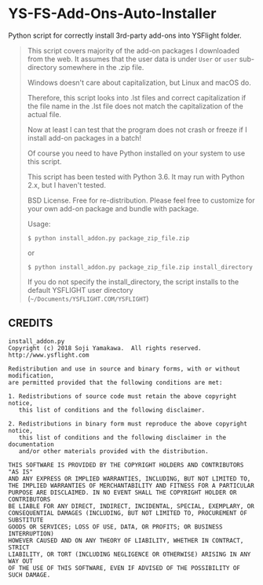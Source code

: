 # YS-FS-Add-Ons-Auto-Installer

Python script for correctly install 3rd-party add-ons into YSFlight folder.

> This script covers majority of the add-on packages I downloaded from the web. It assumes that the user data is under `User` or `user` sub-directory somewhere in the .zip file.
> 
> Windows doesn't care about capitalization, but Linux and macOS do.
> 
> Therefore, this script looks into .lst files and correct capitalization if the file name in the .lst file does not match the capitalization of the actual file.
> 
> Now at least I can test that the program does not crash or freeze if I install add-on packages in a batch!
> 
> Of course you need to have Python installed on your system to use this script.
> 
> This script has been tested with Python 3.6.  It may run with Python 2.x, but I haven't tested.
> 
> BSD License.  Free for re-distribution.  Please feel free to customize for your own add-on package and bundle with package.
> 
> Usage:
> 
> ```
> $ python install_addon.py package_zip_file.zip
> ```
> or
> ```
> $ python install_addon.py package_zip_file.zip install_directory
> ```
> 
> If you do not specify the install_directory, the script installs to the default YSFLIGHT user directory (`~/Documents/YSFLIGHT.COM/YSFLIGHT`)

## CREDITS

```
install_addon.py
Copyright (c) 2018 Soji Yamakawa.  All rights reserved.
http://www.ysflight.com

Redistribution and use in source and binary forms, with or without modification, 
are permitted provided that the following conditions are met:

1. Redistributions of source code must retain the above copyright notice, 
   this list of conditions and the following disclaimer.

2. Redistributions in binary form must reproduce the above copyright notice, 
   this list of conditions and the following disclaimer in the documentation 
   and/or other materials provided with the distribution.

THIS SOFTWARE IS PROVIDED BY THE COPYRIGHT HOLDERS AND CONTRIBUTORS "AS IS" 
AND ANY EXPRESS OR IMPLIED WARRANTIES, INCLUDING, BUT NOT LIMITED TO, 
THE IMPLIED WARRANTIES OF MERCHANTABILITY AND FITNESS FOR A PARTICULAR 
PURPOSE ARE DISCLAIMED. IN NO EVENT SHALL THE COPYRIGHT HOLDER OR CONTRIBUTORS 
BE LIABLE FOR ANY DIRECT, INDIRECT, INCIDENTAL, SPECIAL, EXEMPLARY, OR 
CONSEQUENTIAL DAMAGES (INCLUDING, BUT NOT LIMITED TO, PROCUREMENT OF SUBSTITUTE 
GOODS OR SERVICES; LOSS OF USE, DATA, OR PROFITS; OR BUSINESS INTERRUPTION) 
HOWEVER CAUSED AND ON ANY THEORY OF LIABILITY, WHETHER IN CONTRACT, STRICT 
LIABILITY, OR TORT (INCLUDING NEGLIGENCE OR OTHERWISE) ARISING IN ANY WAY OUT 
OF THE USE OF THIS SOFTWARE, EVEN IF ADVISED OF THE POSSIBILITY OF SUCH DAMAGE.
```
